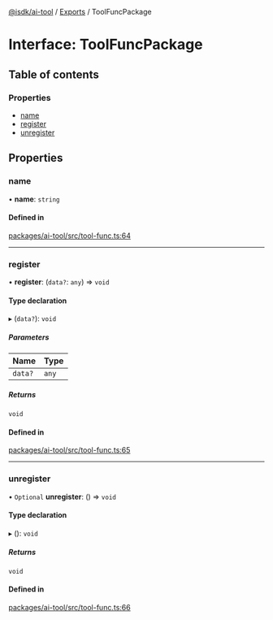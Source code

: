 [@isdk/ai-tool](../README.md) / [Exports](../modules.md) / ToolFuncPackage

# Interface: ToolFuncPackage

## Table of contents

### Properties

- [name](ToolFuncPackage.md#name)
- [register](ToolFuncPackage.md#register)
- [unregister](ToolFuncPackage.md#unregister)

## Properties

### name

• **name**: `string`

#### Defined in

[packages/ai-tool/src/tool-func.ts:64](https://github.com/isdk/ai-tool.js/blob/645c3145aafa05351c48068783eb3c2f206ce4c5/src/tool-func.ts#L64)

___

### register

• **register**: (`data?`: `any`) => `void`

#### Type declaration

▸ (`data?`): `void`

##### Parameters

| Name | Type |
| :------ | :------ |
| `data?` | `any` |

##### Returns

`void`

#### Defined in

[packages/ai-tool/src/tool-func.ts:65](https://github.com/isdk/ai-tool.js/blob/645c3145aafa05351c48068783eb3c2f206ce4c5/src/tool-func.ts#L65)

___

### unregister

• `Optional` **unregister**: () => `void`

#### Type declaration

▸ (): `void`

##### Returns

`void`

#### Defined in

[packages/ai-tool/src/tool-func.ts:66](https://github.com/isdk/ai-tool.js/blob/645c3145aafa05351c48068783eb3c2f206ce4c5/src/tool-func.ts#L66)
